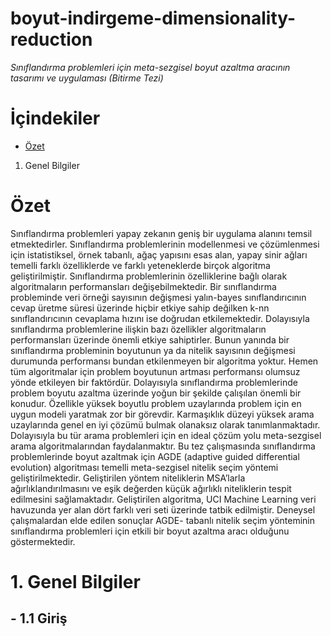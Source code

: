 # boyut-indirgeme-dimensionality-reduction
*Sınıflandırma problemleri için meta-sezgisel boyut azaltma aracının tasarımı ve uygulaması (Bitirme Tezi)*

# İçindekiler
- [Özet](#özet)
1. Genel Bilgiler

# Özet

Sınıflandırma problemleri yapay zekanın geniş bir uygulama alanını temsil
etmektedirler. Sınıflandırma problemlerinin modellenmesi ve çözümlenmesi için istatistiksel,
örnek tabanlı, ağaç yapısını esas alan, yapay sinir ağları temelli farklı özelliklerde ve farklı
yeteneklerde birçok algoritma geliştirilmiştir. Sınıflandırma problemlerinin özelliklerine bağlı
olarak algoritmaların performansları değişebilmektedir. Bir sınıflandırma probleminde veri
örneği sayısının değişmesi yalın-bayes sınıflandırıcının cevap üretme süresi üzerinde hiçbir
etkiye sahip değilken k-nn sınıflandırıcının cevaplama hızını ise doğrudan etkilemektedir.
Dolayısıyla sınıflandırma problemlerine ilişkin bazı özellikler algoritmaların performansları
üzerinde önemli etkiye sahiptirler. Bunun yanında bir sınıflandırma probleminin boyutunun ya
da nitelik sayısının değişmesi durumunda performansı bundan etkilenmeyen bir algoritma
yoktur. Hemen tüm algoritmalar için problem boyutunun artması performansı olumsuz yönde
etkileyen bir faktördür. Dolayısıyla sınıflandırma problemlerinde problem boyutu azaltma
üzerinde yoğun bir şekilde çalışılan önemli bir konudur. Özellikle yüksek boyutlu problem
uzaylarında problem için en uygun modeli yaratmak zor bir görevdir. Karmaşıklık düzeyi
yüksek arama uzaylarında genel en iyi çözümü bulmak olanaksız olarak tanımlanmaktadır.
Dolayısıyla bu tür arama problemleri için en ideal çözüm yolu meta-sezgisel arama
algoritmalarından faydalanmaktır. Bu tez çalışmasında sınıflandırma problemlerinde boyut
azaltmak için AGDE (adaptive guided differential evolution) algoritması temelli meta-sezgisel
nitelik seçim yöntemi geliştirilmektedir. Geliştirilen yöntem niteliklerin MSA’larla
ağırlıklandırılmasını ve eşik değerden küçük ağırlıklı niteliklerin tespit edilmesini
sağlamaktadır. Geliştirilen algoritma, UCI Machine Learning veri havuzunda yer alan dört
farklı veri seti üzerinde tatbik edilmiştir. Deneysel çalışmalardan elde edilen sonuçlar AGDE-
tabanlı nitelik seçim yönteminin sınıflandırma problemleri için etkili bir boyut azaltma aracı
olduğunu göstermektedir.

# 1. Genel Bilgiler
  ## - 1.1 Giriş
